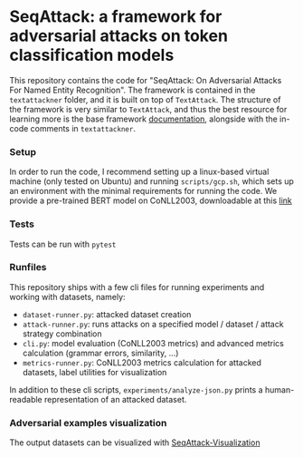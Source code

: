 # SeqAttack: a framework for adversarial attacks on token classification models

This repository contains the code for "SeqAttack: On Adversarial Attacks For Named Entity Recognition". The framework is contained in the `textattackner` folder, and it is built on top of `TextAttack`. The structure of the framework is very similar to `TextAttack`, and thus the best resource for learning more is the base framework [documentation](https://textattack.readthedocs.io/en/latest/), alongside with the in-code comments in `textattackner`.

### Setup

In order to run the code, I recommend setting up a linux-based virtual machine (only tested on Ubuntu) and running `scripts/gcp.sh`, which sets up an environment with the minimal requirements for running the code. We provide a pre-trained BERT model on CoNLL2003, downloadable at this [link](http://ashita.nl/models/seq-attack/conll2003-ner.tar.gz)

### Tests

Tests can be run with `pytest`

### Runfiles

This repository ships with a few cli files for running experiments and working with datasets, namely:

- `dataset-runner.py`: attacked dataset creation
- `attack-runner.py`: runs attacks on a specified model / dataset / attack strategy combination 
- `cli.py`: model evaluation (CoNLL2003 metrics) and advanced metrics calculation (grammar errors, similarity, ...)
- `metrics-runner.py`: CoNLL2003 metrics calculation for attacked datasets, label utilities for visualization

In addition to these cli scripts, `experiments/analyze-json.py` prints a human-readable representation of an attacked dataset.

### Adversarial examples visualization

The output datasets can be visualized with [SeqAttack-Visualization](https://github.com/WalterSimoncini/SeqAttack-Visualization)